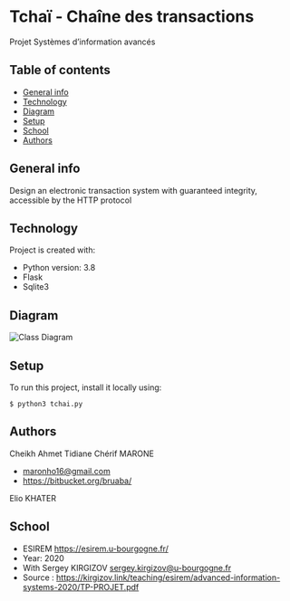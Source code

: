 # Tchaï - Chaîne des transactions

Projet Systèmes d’information avancés

## Table of contents
* [General info](#general-info)
* [Technology](#technology)
* [Diagram](#diagram)
* [Setup](#setup)
* [School](#school)
* [Authors](#authors)

## General info
Design an electronic transaction system with guaranteed integrity, accessible by the HTTP protocol


## Technology
Project is created with:
* Python version: 3.8
* Flask
* Sqlite3

## Diagram
![Class Diagram](http://www.plantuml.com/plantuml/proxy?src=https://raw.githubusercontent.com/bruaba/TCHAI-CHEIKH-MARONE-ELIO-KHATER/main/UML/diagram.puml)
	
## Setup
To run this project, install it locally using:

```
$ python3 tchai.py

```
## Authors
Cheikh Ahmet Tidiane Chérif MARONE 
* maronho16@gmail.com 
* https://bitbucket.org/bruaba/

Elio KHATER

## School
* ESIREM https://esirem.u-bourgogne.fr/
* Year: 2020
* With Sergey KIRGIZOV sergey.kirgizov@u-bourgogne.fr
* Source : https://kirgizov.link/teaching/esirem/advanced-information-systems-2020/TP-PROJET.pdf

